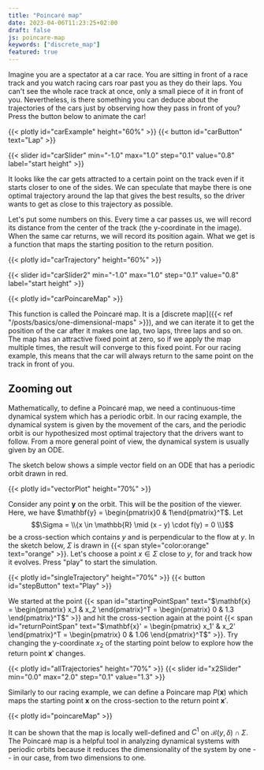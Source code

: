 ```yaml
---
title: "Poincaré map"
date: 2023-04-06T11:23:25+02:00
draft: false
js: poincare-map
keywords: ["discrete_map"]
featured: true
---
```


Imagine you are a spectator at a car race. You are sitting in front of a race track and you watch racing cars roar past you as they do their laps. You can't see the whole race track at once, only a small piece of it in front of you. Nevertheless, is there something you can deduce about the trajectories of the cars just by observing how they pass in front of you? Press the button below to animate the car!
<!-- more -->

{{< plotly id="carExample" height="60%" >}}
{{< button id="carButton" text="Lap" >}}

{{< slider id="carSlider" min="-1.0" max="1.0" step="0.1" value="0.8" label="start height" >}}

It looks like the car gets attracted to a certain point on the track even if it starts closer to one of the sides. We can speculate that maybe there is one optimal trajectory around the lap that gives the best results, so the driver wants to get as close to this trajectory as possible. 

Let's put some numbers on this. Every time a car passes us, we will record its distance from the center of the track (the y-coordinate in the image). When the same car returns, we will record its position again. What we get is a function that maps the starting position to the return position.

{{< plotly id="carTrajectory" height="60%" >}}

{{< slider id="carSlider2" min="-1.0" max="1.0" step="0.1" value="0.8" label="start height" >}}

{{< plotly id="carPoincareMap" >}}

This function is called the Poincaré map. It is a [discrete map]({{< ref "/posts/basics/one-dimensional-maps" >}}), and we can iterate it to get the position of the car after it makes one lap, two laps, three laps and so on. The map has an attractive fixed point at zero, so if we apply the map multiple times, the result will converge to this fixed point. For our racing example, this means that the car will always return to the same point on the track in front of you. 

## Zooming out

Mathematically, to define a Poincaré map, we need a continuous-time dynamical system which has a periodic orbit. In our racing example, the dynamical system is given by the movement of the cars, and the periodic orbit is our hypothesized most optimal trajectory that the drivers want to follow. From a more general point of view, the dynamical system is usually given by an ODE. 

The sketch below shows a simple vector field on an ODE that has a periodic orbit drawn in red. 

{{< plotly id="vectorPlot" height="70%" >}}

Consider any point $\mathbf{y}$ on the orbit. This will be the position of the viewer. Here, we have $\mathbf{y} = \begin{pmatrix}0 & 1\end{pmatrix}^T$. Let 
  $$\Sigma = \\{x \in \mathbb{R} \mid (x - y) \cdot f(y) = 0 \\}$$
be a cross-section which contains $y$ and is perpendicular to the flow at $y$. In the sketch below, $\Sigma$ is drawn in {{< span style="color:orange" text="orange" >}}. Let's choose a point $x \in \Sigma$ close to $y$, for and track how it evolves. Press "play" to start the simulation. 

{{< plotly id="singleTrajectory" height="70%" >}}
{{< button id="stepButton" text="Play" >}}

We started at the point {{< span id="startingPointSpan" text="$\mathbf{x} = \begin{pmatrix} x_1 & x_2 \end{pmatrix}^T = \begin{pmatrix} 0 & 1.3 \end{pmatrix}^T$" >}} and hit the cross-section again at the point {{< span id="returnPointSpan" text="$\mathbf{x}' = \begin{pmatrix} x_1' & x_2' \end{pmatrix}^T = \begin{pmatrix} 0 & 1.06 \end{pmatrix}^T$" >}}. Try changing the y-coordinate $x_2$ of the starting point below to explore how the return point $\mathbf{x}'$ changes.

{{< plotly id="allTrajectories" height="70%" >}}
{{< slider id="x2Slider" min="0.0" max="2.0" step="0.1" value="1.3" >}}

Similarly to our racing example, we can define a Poincare map $P(\mathbf{x})$ which maps the starting point $\mathbf{x}$ on the cross-section to the return point $\mathbf{x}'$.

{{< plotly id="poincareMap" >}}

It can be shown that the map is locally well-defined and $C^1$ on $\mathcal{B}(y, \delta) \cap \Sigma$. The Poincaré map is a helpful tool in analyzing dynamical systems with periodic orbits because it reduces the dimensionality of the system by one -- in our case, from two dimensions to one. 